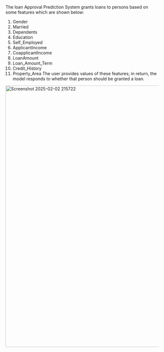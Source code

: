 The loan Approval Prediction System grants loans to persons based on some features which are shown below:
1. Gender
2. Married
3. Dependents
4. Education
5. Self_Employed
6. ApplicantIncome
7. CoapplicantIncome
8. LoanAmount
9. Loan_Amount_Term
10. Credit_History
11. Property_Area
The user provides values of these features; in return, the model responds to whether that person should be granted a loan.
<img width="857" alt="Screenshot 2025-02-02 215722" src="https://github.com/user-attachments/assets/72b4a137-2737-4063-ba46-4cf20c0d294e" />
